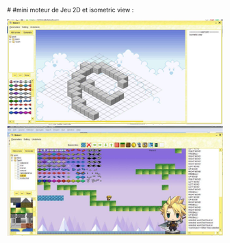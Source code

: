 #<en cours de dev>
#mini moteur de Jeu 2D et isometric view  : 

![Capture 1](cap.jpg)
</br>
![Capture 2](cap2.jpg)
